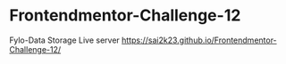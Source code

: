# Frontendmentor-Challenge-12
Fylo-Data Storage
Live server 
 https://sai2k23.github.io/Frontendmentor-Challenge-12/
